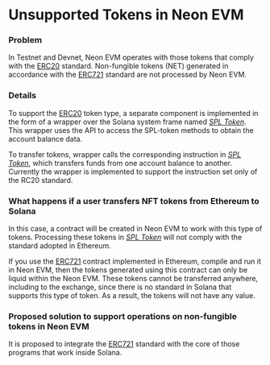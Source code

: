 # Unsupported Tokens in Neon EVM

### Problem
In Testnet and Devnet, Neon EVM operates with those tokens that comply with the [ERC20](https://doc.neonlabs.org/docs/glossary#erc20) standard. Non-fungible tokens (NET) generated in accordance with the [ERC721](https://doc.neonlabs.org/docs/glossary#erc721) standard are not processed by Neon EVM.

### Details
To support the [ERC20](https://doc.neonlabs.org/docs/glossary#erc20) token type, a separate component is implemented in the form of a wrapper over the Solana system frame named *[SPL Token](https://doc.neonlabs.org/docs/glossary#spl_token)*. This wrapper uses the API to access the SPL-token methods to obtain the account balance data.

To transfer tokens, wrapper calls the corresponding instruction in *[SPL Token](https://doc.neonlabs.org/docs/glossary#spl_token)*, which transfers funds from one account balance to another. Currently the wrapper is implemented to support the instruction set only of the RC20 standard.

### What happens if a user transfers NFT tokens from Ethereum to Solana
In this case, a contract will be created in Neon EVM to work with this type of tokens. Processing these tokens in *[SPL Token](https://doc.neonlabs.org/docs/glossary#spl_token)* will not comply with the standard adopted in Ethereum.

If you use the [ERC721](https://doc.neonlabs.org/docs/glossary#erc721) contract implemented in Ethereum, compile and run it in Neon EVM, then the tokens generated using this contract can only be liquid within the Neon EVM. These tokens cannot be transferred anywhere, including to the exchange, since there is no standard in Solana that supports this type of token. As a result, the tokens will not have any value.

### Proposed solution to support operations on non-fungible tokens in Neon EVM
It is proposed to integrate the [ERC721](https://doc.neonlabs.org/docs/glossary#erc721) standard with the core of those programs that work inside Solana.